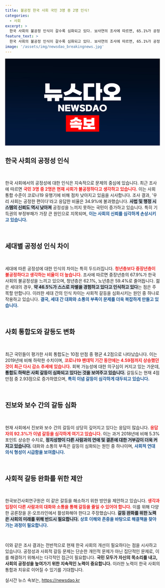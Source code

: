 ```yaml
---
title: 불공정 한국 사회 국민 3명 중 2명 인식!
categories:
  - 사회
excerpt: >
  한국 사회의 불공정 인식이 갈수록 심화되고 있다. 보사연의 조사에 따르면, 65.1%가 공정성에 동의하지 않으며, 진보·보수 간 갈등이 대표적이다. 청년 세대도 차별을 체감하며, 사회 통합도는 크게 하락했다. 대화와 소통의 필요성이 더욱 강조되는 상황이다.
feature_text: >
  한국 사회의 불공정 인식이 갈수록 심화되고 있다. 보사연의 조사에 따르면, 65.1%가 공정성에 동의하지 않으며, 진보·보수 간 갈등이 대표적이다. 청년 세대도 차별을 체감하며, 사회 통합도는 크게 하락했다. 대화와 소통의 필요성이 더욱 강조되는 상황이다.
image: '/assets/img/newsdao_breakingnews.jpg'
---
```


<p><img src="/assets/img/newsdao_breakingnews.jpg" alt="ontimetimes 속보" /></p>

<h2 data-ke-size="size26">한국 사회의 공정성 인식</h2>

<p data-ke-size="size16">&nbsp;</p>

<p>한국 사회에서의 공정성에 대한 인식은 지속적으로 문제의 중심에 있습니다. 최근 조사에 따르면 <b><span style="color: #ee2323;">국민 3명 중 2명은 현재 사회가 불공정하다고 생각하고 있습니다.</span></b> 이는 사회 통합 수준이 코로나19 유행기에 비해 점차 낮아지고 있음을 시사합니다. 조사 결과, '우리 사회는 공정한 편이다'라고 응답한 비율은 34.9%에 불과했습니다. <b><span style="background-color: #21538527;">사법 및 행정 시스템의 신뢰도 역시 낮아져</span></b> 공정성을 느끼지 못하는 국민이 증가하고 있습니다. 특히 기득권의 부정부패가 가장 큰 원인으로 지목되며, <b><span style="color: #1a5490;">이는 사회의 신뢰를 심각하게 손상시키고 있습니다.</span></b> </p>

<p data-ke-size="size16">&nbsp;</p>

<h2 data-ke-size="size26">세대별 공정성 인식 차이</h2>

<p data-ke-size="size16">&nbsp;</p>

<p>세대에 따른 공정성에 대한 인식의 차이는 특히 두드러집니다. <b><span style="color: #ee2323;">청년층보다 중장년층이 불공정하다고 생각하는 비율이 더 높습니다.</span></b> 조사에 따르면 중장년층의 67.9%가 한국 사회의 불공정성을 느끼고 있으며, 청년층은 62.1%, 노년층은 59.4%로 줄어듭니다. 젊은 세대의 경우, <b><span style="background-color: #21538527;">약 46.5%가 스스로 차별을 경험하고 있다고 인식하고 있다</span></b>는 점은 주목할 만합니다. 이러한 세대 간의 인식 차이는 사회적 갈등을 심화시키는 원인 중 하나로 작용하고 있습니다. <b><span style="color: #1a5490;">결국, 세대 간 대화와 소통의 부족이 문제를 더욱 복잡하게 만들고 있습니다.</span></b></p>

<p data-ke-size="size16">&nbsp;</p>

<h2 data-ke-size="size26">사회 통합도와 갈등도 변화</h2>

<p data-ke-size="size16">&nbsp;</p>

<p>최근 국민들이 평가한 사회 통합도는 10점 만점 중 평균 4.2점으로 나타났습니다. 이는 2019년에 비해 하락한 수치이며, <b><span style="color: #ee2323;">코로나19 팬데믹 기간 동안에는 4.59점까지 상승했던 것이 최근 다시 감소 추세에 있습니다.</span></b> 회복 가능성에 대한 의구심이 커지고 있는 가운데, <b><span style="background-color: #21538527;">통합도 하락은 사회 갈등이 심화되고 있다는 것을 보여주고 있습니다.</span></b> 갈등도는 현재 4점 만점 중 2.93점으로 증가하였으며, <b><span style="color: #1a5490;">특히 이념 갈등이 심각하게 대두되고 있습니다.</span></b> </p>

<p data-ke-size="size16">&nbsp;</p>

<h2 data-ke-size="size26">진보와 보수 간의 갈등 심화</h2>

<p data-ke-size="size16">&nbsp;</p>

<p>현재 사회에서 진보와 보수 간의 갈등이 상당히 깊어지고 있다는 응답이 많습니다. <b><span style="color: #ee2323;">응답자의 92.3%가 이념 갈등을 심각하게 여기고 있습니다.</span></b> 이는 과거 2018년에 비해 5.3% 포인트 상승한 수치로, <b><span style="background-color: #21538527;">정치성향이 다른 사람과의 연애 및 결혼에 대한 거부감이 더욱 커지고 있습니다.</span></b> 대화와 소통의 부족은 갈등이 심화되는 원인 중 하나이며, <b><span style="color: #1a5490;">사회적 연대 의식 형성이 시급함을 보여줍니다.</span></b> </p>

<p data-ke-size="size16">&nbsp;</p>

<h2 data-ke-size="size26">사회적 갈등 완화를 위한 제안</h2>

<p data-ke-size="size16">&nbsp;</p>

<p>한국보건사회연구원은 이 같은 갈등을 해소하기 위한 방안을 제안하고 있습니다. <b><span style="color: #ee2323;">생각과 입장이 다른 사람과의 대화와 소통을 통해 갈등을 줄일 수 있어야 합니다.</span></b> 이를 위해 다양한 공론장을 온·오프라인에서 활성화해야 한다고 주장했습니다. <b><span style="background-color: #21538527;">갈등 완화를 위한 노력은 사회의 미래를 위해 반드시 필요합니다.</span></b> <b><span style="color: #1a5490;">상호 이해와 존중을 바탕으로 해결책을 찾아가는 과정이 필요합니다.</span></b></p>

<p data-ke-size="size16">&nbsp;</p>

<p>이와 같은 조사 결과는 전반적으로 현재 한국 사회의 개선이 필요하다는 점을 시사하고 있습니다. 공정성과 사회적 갈등 문제는 단순한 개인적 문제가 아닌 집단적인 문제로, 이를 해결하기 위해서는 다각적인 접근이 필요합니다. <b>국민 모두가 자신의 목소리를 내고, 사회의 공정성을 높여가기 위한 지속적인 노력이 중요합니다.</b> 이러한 노력이 한국 사회의 통합과 치유로 이어질 수 있기를 기대합니다.</p>
실시간 뉴스 속보는, <a href="https://newsdao.kr" rel="dofollow">https://newsdao.kr</a>


